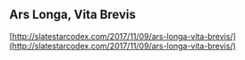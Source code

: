 ## Ars Longa, Vita Brevis
  
  [http://slatestarcodex.com/2017/11/09/ars-longa-vita-brevis/](http://slatestarcodex.com/2017/11/09/ars-longa-vita-brevis/)